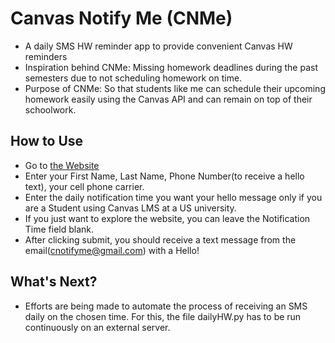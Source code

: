 # Canvas Notify Me (CNMe)
- A daily SMS HW reminder app to provide convenient Canvas HW reminders
- Inspiration behind CNMe: Missing homework deadlines during the past semesters due to not scheduling homework on time.
- Purpose of CNMe: So that students like me can schedule their upcoming homework easily using the Canvas API and can remain on top of their schoolwork.

## How to Use
- Go to [the Website](https://canvasnotifyme.onrender.com/)
- Enter your First Name, Last Name, Phone Number(to receive a hello text), your cell phone carrier.
- Enter the daily notification time you want your hello message only if you are a Student using Canvas LMS at a US university.
- If you just want to explore the website, you can leave the Notification Time field blank.
- After clicking submit, you should receive a text message from the email(cnotifyme@gmail.com) with a Hello!

## What's Next?
- Efforts are being made to automate the process of receiving an SMS daily on the chosen time. For this, the file dailyHW.py has to be run continuously on an external server.
